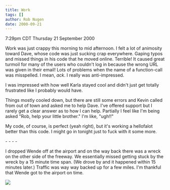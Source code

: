 ```yaml
---
title: Work
tags: []
author: Rob Nugen
date: 2000-09-21
---
```


<title></title>
<p class=date>7:29pm CDT Thursday 21 September 2000

<p>Work was just crappy this morning to mid afternoon.  I felt a lot
of animosity toward Dave, whose code was just sucking crap everywhere.
Gaping typos and missed things in his code that he moved online.
Terrible!  It caused great turmoil for many of the users who couldn't
log in because the wrong URL was given in their email!  Lots of
problems when the name of a function-call was misspelled.  I mean,
<em>ack</em>.  I really was anti-impressed.

<p>I was impressed with how well Karla stayed cool and didn't just get
totally frustrated like I probably would have.

<p>Things mostly cooled down, but there are still some errors and
Kevin called from out of town and asked me to help Dave.  I've offered
support but I rarely get a clear answer as to how I can help.
Partially I feel like I'm being asked "Rob, help your little brother."
I'm like, "ugh!!"

<p>My code, of course, is perfect (yeah right), but it's working a
hellofalot better than this code.  I might go in tonight just to fuck
with it some more.

<p>- - - -

<p>I dropped Wende off at the airport and on the way back there was a
wreck on the other side of the freeway.  We essentially missed getting
stuck by the wreck by a 15 minute time span.  (We drove by and it
happened within 15 minutes later.)  Traffic was way way backed up for
a few miles.  I'm thankful that Wende got to the airport on time.

<p><img src='/images/rob/wL-ROB.gif'>

